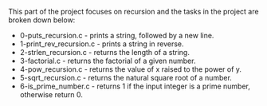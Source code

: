 This part of the project focuses on recursion and the tasks in the project are broken down below:
* 0-puts_recursion.c - prints a string, followed by a new line.
* 1-print_rev_recursion.c - prints a string in reverse.
* 2-strlen_recursion.c - returns the length of a string.
* 3-factorial.c - returns the factorial of a given number.
* 4-pow_recursion.c - returns the value of x raised to the power of y.
* 5-sqrt_recursion.c - returns the natural square root of a number.
* 6-is_prime_number.c - returns 1 if the input integer is a prime number, otherwise return 0.